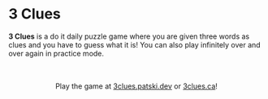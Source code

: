 # 3 Clues

**3 Clues** is a do it daily puzzle game where you are given three words as clues and you have to guess what it is! You can also play infinitely over and over again in practice mode.
<br>
<br>
<br>
<p align="center">
  Play the game at <a href="https://3clues.patski.dev">3clues.patski.dev</a> or <a href="https://3clues.ca">3clues.ca</a>!
</p>

